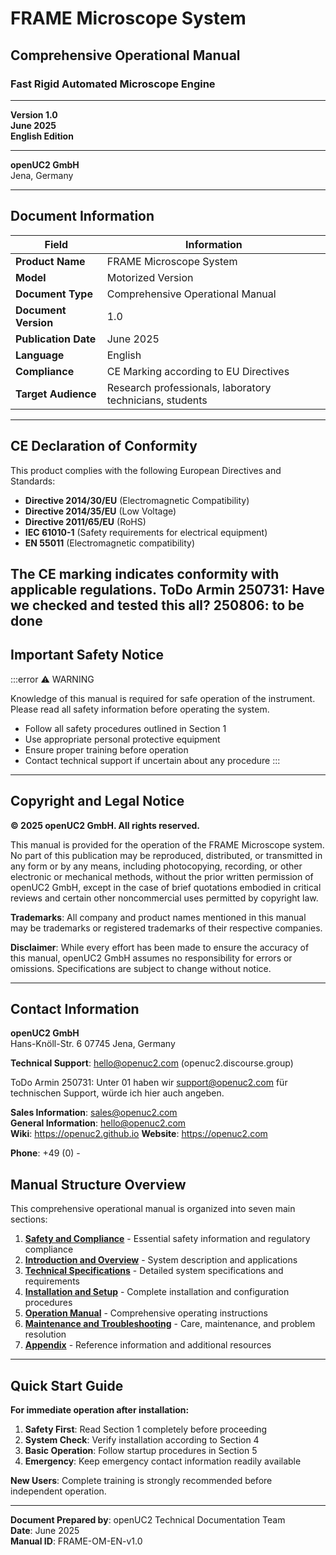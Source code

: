# FRAME Microscope System
## Comprehensive Operational Manual

### Fast Rigid Automated Microscope Engine

---

**Version 1.0**  
**June 2025**  
**English Edition**

---

**openUC2 GmbH**  
Jena, Germany

---

## Document Information

| Field | Information |
|-------|-------------|
| **Product Name** | FRAME Microscope System |
| **Model** | Motorized Version |
| **Document Type** | Comprehensive Operational Manual |
| **Document Version** | 1.0 |
| **Publication Date** | June 2025 |
| **Language** | English |
| **Compliance** | CE Marking according to EU Directives |
| **Target Audience** | Research professionals, laboratory technicians, students |

---

## CE Declaration of Conformity

This product complies with the following European Directives and Standards:

- **Directive 2014/30/EU** (Electromagnetic Compatibility)
- **Directive 2014/35/EU** (Low Voltage)
- **Directive 2011/65/EU** (RoHS)
- **IEC 61010-1** (Safety requirements for electrical equipment)
- **EN 55011** (Electromagnetic compatibility)

**The CE marking indicates conformity with applicable regulations.**
ToDo Armin 250731: Have we checked and tested this all?
250806: to be done
---

## Important Safety Notice

:::error
⚠️ WARNING

Knowledge of this manual is required for safe operation of the instrument.
Please read all safety information before operating the system.

- Follow all safety procedures outlined in Section 1
- Use appropriate personal protective equipment
- Ensure proper training before operation
- Contact technical support if uncertain about any procedure
:::

---

## Copyright and Legal Notice

**© 2025 openUC2 GmbH. All rights reserved.**

This manual is provided for the operation of the FRAME Microscope system. No part of this publication may be reproduced, distributed, or transmitted in any form or by any means, including photocopying, recording, or other electronic or mechanical methods, without the prior written permission of openUC2 GmbH, except in the case of brief quotations embodied in critical reviews and certain other noncommercial uses permitted by copyright law.

**Trademarks**: All company and product names mentioned in this manual may be trademarks or registered trademarks of their respective companies.

**Disclaimer**: While every effort has been made to ensure the accuracy of this manual, openUC2 GmbH assumes no responsibility for errors or omissions. Specifications are subject to change without notice.

---

## Contact Information

**openUC2 GmbH**  
Hans-Knöll-Str. 6
07745 Jena, Germany

**Technical Support**: hello@openuc2.com  (openuc2.discourse.group)

ToDo Armin 250731: Unter 01 haben wir support@openuc2.com für technischen Support, würde ich hier auch angeben.

**Sales Information**: sales@openuc2.com  
**General Information**: hello@openuc2.com  
**Wiki**: https://openuc2.github.io
**Website**: https://openuc2.com

**Phone**: +49 (0) -


## Manual Structure Overview

This comprehensive operational manual is organized into seven main sections:

1. **[Safety and Compliance](./01_Safety_and_Compliance.md)** - Essential safety information and regulatory compliance
2. **[Introduction and Overview](./02_Introduction_and_Overview.md)** - System description and applications  
3. **[Technical Specifications](./03_Technical_Specifications.md)** - Detailed system specifications and requirements
4. **[Installation and Setup](./04_Installation_and_Setup.md)** - Complete installation and configuration procedures
5. **[Operation Manual](./05_Operation_Manual.md)** - Comprehensive operating instructions
6. **[Maintenance and Troubleshooting](./06_Maintenance_and_Troubleshooting.md)** - Care, maintenance, and problem resolution
7. **[Appendix](./07_Appendix.md)** - Reference information and additional resources

---

## Quick Start Guide

**For immediate operation after installation:**

1. **Safety First**: Read Section 1 completely before proceeding
2. **System Check**: Verify installation according to Section 4
3. **Basic Operation**: Follow startup procedures in Section 5
4. **Emergency**: Keep emergency contact information readily available

**New Users**: Complete training is strongly recommended before independent operation.

---

**Document Prepared by**: openUC2 Technical Documentation Team  
**Date**: June 2025  
**Manual ID**: FRAME-OM-EN-v1.0

